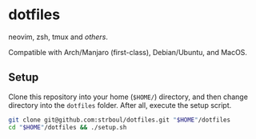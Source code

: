 # dotfiles

neovim, zsh, tmux and *others*.

Compatible with Arch/Manjaro (first-class), Debian/Ubuntu, and MacOS.

## Setup

Clone this repository into your home (`$HOME/`) directory, and then change
directory into the `dotfiles` folder. After all, execute the setup script.

```bash
git clone git@github.com:strboul/dotfiles.git "$HOME"/dotfiles
cd "$HOME"/dotfiles && ./setup.sh
```
